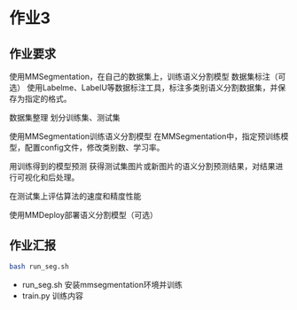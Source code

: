 # 作业3
## 作业要求
使用MMSegmentation，在自己的数据集上，训练语义分割模型
数据集标注（可选）
使用Labelme、LabelU等数据标注工具，标注多类别语义分割数据集，并保存为指定的格式。

数据集整理
划分训练集、测试集

使用MMSegmentation训练语义分割模型
在MMSegmentation中，指定预训练模型，配置config文件，修改类别数、学习率。

用训练得到的模型预测
获得测试集图片或新图片的语义分割预测结果，对结果进行可视化和后处理。

在测试集上评估算法的速度和精度性能

使用MMDeploy部署语义分割模型（可选）

## 作业汇报

```sh
bash run_seg.sh
```
- run_seg.sh
安装mmsegmentation环境并训练
- train.py
训练内容
